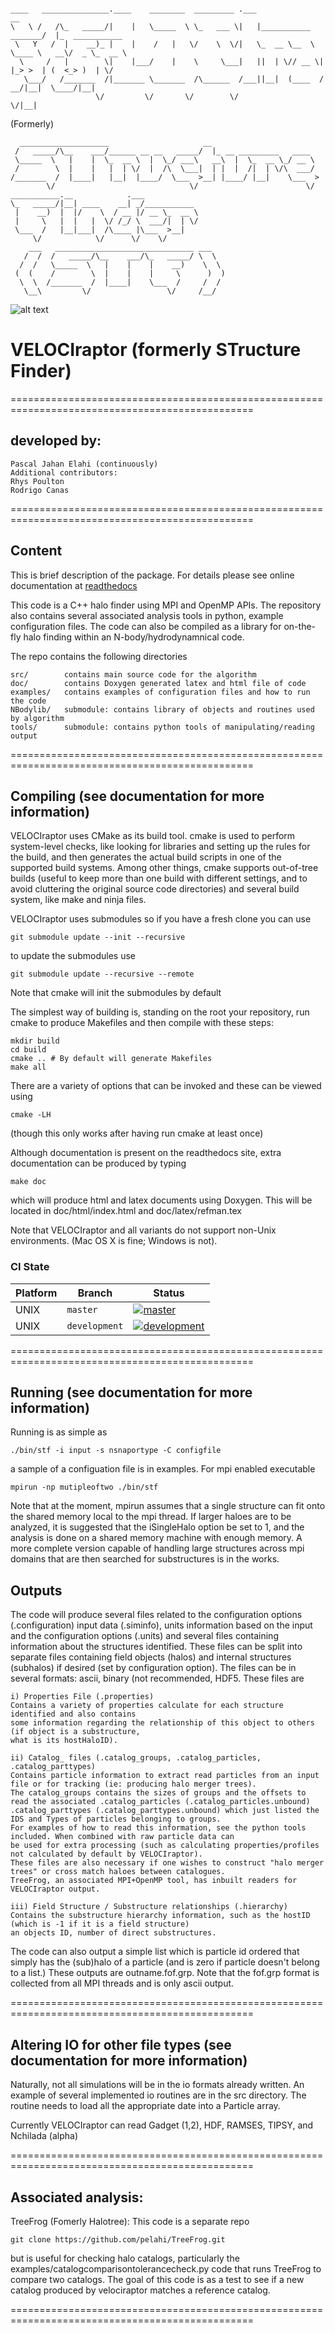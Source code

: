 ```

____   _______________.____    ________  _________ .___                      __
\   \ /   /\_   _____/|    |   \_____  \ \_   ___ \|   |___________  _______/  |_  ___________
 \   Y   /  |    __)_ |    |    /   |   \/    \  \/|   \_  __ \__  \ \____ \   __\/  _ \_  __ \
  \     /   |        \|    |___/    |    \     \___|   ||  | \// __ \|  |_> >  | (  <_> )  | \/
   \___/   /_______  /|_______ \_______  /\______  /___||__|  (____  /   __/|__|  \____/|__|
                   \/         \/       \/        \/                \/|__|

```
(Formerly)
```
  ____________________                     __
 /   _____/\__    ___/______ __ __   _____/  |_ __ _________   ____
 \_____  \   |    |  \_  __ \  |  \_/ ___\   __\  |  \_  __ \_/ __ \
 /        \  |    |   |  | \/  |  /\  \___|  | |  |  /|  | \/\  ___/
/_______  /  |____|   |__|  |____/  \___  >__| |____/ |__|    \___  >
        \/                              \/                        \/
___________.__            .___
\_   _____/|__| ____    __| _/___________
 |    __)  |  |/    \  / __ |/ __ \_  __ \
 |     \   |  |   |  \/ /_/ \  ___/|  | \/
 \___  /   |__|___|  /\____ |\___  >__|
     \/            \/      \/    \/
    ___   _______________________________ ___
   /  /  /   _____/\__    ___/\_   _____/ \  \
  /  /   \_____  \   |    |    |    __)    \  \
 (  (    /        \  |    |    |     \      )  )
  \  \  /_______  /  |____|    \___  /     /  /
   \__\         \/                 \/     /__/

```

![alt text](https://github.com/pelahi/VELOCIraptor-STF/blob/master/velociraptoricon.png)

# VELOCIraptor (formerly STructure Finder)

================================================================================================
## developed by:

    Pascal Jahan Elahi (continuously)
    Additional contributors:
    Rhys Poulton
    Rodrigo Canas

================================================================================================

## Content

This is brief description of the package. For details please see online documentation at
[readthedocs](https://velociraptor-stf.readthedocs.io/)

This code is a C++ halo finder using MPI and OpenMP APIs. The repository also
contains several associated analysis tools in python, example configuration files.
The code can also be compiled as a library for on-the-fly halo finding within an
N-body/hydrodynamnical code.

The repo contains the following directories

    src/        contains main source code for the algorithm
    doc/        contains Doxygen generated latex and html file of code
    examples/   contains examples of configuration files and how to run the code
    NBodylib/   submodule: contains library of objects and routines used by algorithm
    tools/      submodule: contains python tools of manipulating/reading output


================================================================================================

## Compiling (see documentation for more information)

VELOCIraptor uses CMake as its build tool. cmake is used to perform system-level checks,
like looking for libraries and setting up the rules for the build, and then generates the
actual build scripts in one of the supported build systems. Among other things, cmake supports
out-of-tree builds (useful to keep more than one build with different settings, and to avoid
cluttering the original source code directories) and several build system, like make and
ninja files.

VELOCIraptor uses submodules so if you have a fresh clone you can use

    git submodule update --init --recursive

to update the submodules use

    git submodule update --recursive --remote

Note that cmake will init the submodules by default

The simplest way of building is, standing on the root your repository, run cmake to produce
Makefiles and then compile with these steps:

    mkdir build
    cd build
    cmake .. # By default will generate Makefiles
    make all

There are a variety of options that can be invoked and these can be viewed using

    cmake -LH

(though this only works after having run cmake at least once)

Although documentation is present on the readthedocs site, extra documentation can be produced
by typing

    make doc

which will produce html and latex documents using Doxygen. This will be located in
doc/html/index.html and doc/latex/refman.tex

Note that VELOCIraptor and all variants do not support non-Unix environments. (Mac OS X is fine; Windows is not).

### CI State

| Platform | Branch          | Status |
| -------- | --------------  | ------ |
| UNIX     | ``master``      | [![master](https://travis-ci.com/pelahi/VELOCIraptor-STF.png?branch=master)](https://travis-ci.com/pelahi/VELOCIraptor-STF/branches) |
| UNIX     | ``development`` | [![development](https://travis-ci.com/pelahi/VELOCIraptor-STF.png?branch=development)](https://travis-ci.com/pelahi/VELOCIraptor-STF/branches) |

================================================================================================

## Running (see documentation for more information)

Running is as simple as

    ./bin/stf -i input -s nsnaportype -C configfile

a sample of a configuation file is in examples.
For mpi enabled executable

    mpirun -np mutipleoftwo ./bin/stf

Note that at the moment, mpirun assumes that a single structure can fit onto the shared
memory local to the mpi thread. If larger haloes are to be analyzed, it is suggested that
the iSingleHalo option be set to 1, and the analysis is done on a shared memory machine
with enough memory. A more complete version capable of handling large structures across
mpi domains that are then searched for substructures is in the works.

## Outputs

The code will produce several files related to the configuration options (.configuration)
input data (.siminfo), units information based on the input and the configuration options (.units)
and several files containing information about the structures identified. These files can be split
into separate files containing field objects (halos) and internal structures (subhalos) if desired
(set by configuration option). The files can be in several formats: ascii, binary (not recommended, HDF5.
These files are

    i) Properties File (.properties)
    Contains a variety of properties calculate for each structure identified and also contains
    some information regarding the relationship of this object to others (if object is a substructure,
    what is its hostHaloID).

    ii) Catalog_ files (.catalog_groups, .catalog_particles, .catalog_parttypes)
    Contains particle information to extract read particles from an input file or for tracking (ie: producing halo merger trees).
    The catalog_groups contains the sizes of groups and the offsets to read the associated .catalog_particles (.catalog_particles.unbound)
    .catalog_parttypes (.catalog_parttypes.unbound) which just listed the IDS and Types of particles belonging to groups.
    For examples of how to read this information, see the python tools included. When combined with raw particle data can
    be used for extra processing (such as calculating properties/profiles not calculated by default by VELOCIraptor).
    These files are also necessary if one wishes to construct "halo merger trees" or cross match haloes between catalogues.
    TreeFrog, an associated MPI+OpenMP tool, has inbuilt readers for VELOCIraptor output.

    iii) Field Structure / Substructure relationships (.hierarchy)
    Contains the substructure hierarchy information, such as the hostID (which is -1 if it is a field structure)
    an objects ID, number of direct substructures.

The code can also output a simple list which is particle id ordered that simply has the (sub)halo of a particle
(and is zero if particle doesn't belong to a list.) These outputs are outname.fof.grp. Note that the fof.grp
format is collected from all MPI threads and is only ascii output.


================================================================================================

## Altering IO for other file types (see documentation for more information)

Naturally, not all simulations will be in the io formats already written. An example of
several implemented io routines are in the src directory. The routine needs to load all
the appropriate date into a Particle array.

Currently VELOCIraptor can read Gadget (1,2), HDF, RAMSES, TIPSY, and Nchilada (alpha)

================================================================================================

## Associated analysis:

TreeFrog (Fomerly Halotree): This code is a separate repo

    git clone https://github.com/pelahi/TreeFrog.git

but is useful for checking halo catalogs, particularly the
examples/catalogcomparisontolerancecheck.py code that runs TreeFrog to compare two catalogs.
The goal of this code is as a test to see if a new catalog produced by velociraptor matches
a reference catalog.

================================================================================================
